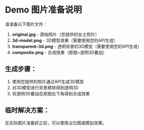 # Demo 图片准备说明

请准备以下图片文件：

1. **original.jpg** - 原始照片（您提供的女士照片）
2. **3d-model.png** - 3D模型效果（需要使用您的API生成）
3. **transparent-3d.png** - 透明背景的3D模型（需要使用您的API生成）
4. **composite.png** - 合成效果（原图+透明3D叠加）

## 生成步骤：

1. 使用您提供的照片通过API生成3D模型
2. 对3D模型进行背景移除得到透明3D
3. 将透明3D叠加在原图右下角得到合成效果

## 临时解决方案：

在实际图片准备好之前，可以使用占位图或模拟效果。